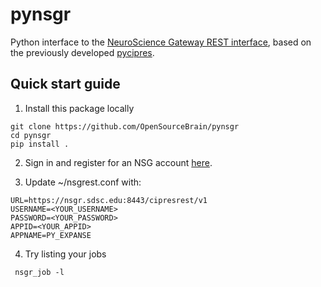 # pynsgr

Python interface to the [NeuroScience Gateway REST interface](http://www.nsgportal.org/guide.html), based on the previously developed [pycipres](https://svn2.sdsc.edu/repo/scigap/trunk/rest/python_cipres/).

## Quick start guide

1. Install this package locally

```
git clone https://github.com/OpenSourceBrain/pynsgr
cd pynsgr
pip install .
```

2. Sign in and register for an NSG account [here](https://www.nsgportal.org/gest/reg.php).

1. Update ~/nsgrest.conf with:

```
URL=https://nsgr.sdsc.edu:8443/cipresrest/v1
USERNAME=<YOUR_USERNAME>
PASSWORD=<YOUR_PASSWORD>
APPID=<YOUR_APPID>
APPNAME=PY_EXPANSE
```

4. Try listing your jobs

```
 nsgr_job -l
```
